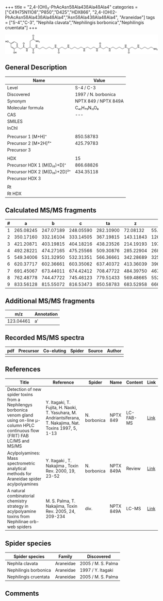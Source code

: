 +++
title = "2,4-(OH)₂-PhAcAsn5ßAla43ßAla4ßAla4"
categories = ["C41H75N11O8","P850","D425","HDX866",
"2,4-(OH)2-PhAcAsn5ßAla43ßAla4ßAla4","Asn5ßAla43ßAla4ßAla4",
"Araneidae"]
tags = ["S-4","C-3",
"Nephila clavata","Nephilingis borbonica","Nephilingis cruentata"]
+++

![](/img/2-4-OH2-PhAcAsn5bAla43bAla4bAla4.png)

## General Description

| Name                         | Value                |
|------------------------------|----------------------|
| Level                        | S-4 / C-3                    |
| Discovered                   | 1997 / N. borbonica  |
| Synonym                      | NPTX 849 / NPTX 849A |
| Molecular formula            | C₄₁H₇₅N₁₁O₈          |
| CAS                          | ---                  |
| SMILES |   |
| InChI  |   |
|                              |                      |
| Precursor 1 [M+H]⁺           | 850.58783            |
| Precursor 2 [M+2H]²⁺         | 425.79783            |
| Precursor 3                  |                      |
|                              |                      |
| HDX                          | 15                   |
| Precursor HDX 1 [M(D₁₅)+D]⁺   | 866.68826            |
| Precursor HDX 2 [M(D₁₅)+2D]²⁺ | 434.35118            |
| Precursor HDX 3              |                      |
|                              |                      |
| Rt                           |                      |
| Rt HDX                       |                      |

## Calculated MS/MS fragments

| # | a         | b         | c         | ta        | z         | y         | tz        |
|---|-----------|-----------|-----------|-----------|-----------|-----------|-----------|
| 1 | 265.08245 | 247.07189 | 248.05590 | 282.10900 | 72.08132  | 55.05477  | 89.10787  |
| 2 | 350.17160 | 332.16104 | 333.14505 | 367.19815 | 143.11843 | 126.09188 | 160.14498 |
| 3 | 421.20871 | 403.19815 | 404.18216 | 438.23526 | 214.19193 | 197.16538 | 231.21848 |
| 4 | 492.28221 | 474.27165 | 475.25566 | 509.30876 | 285.22904 | 268.20249 | 302.25559 |
| 5 | 549.34006 | 531.32950 | 532.31351 | 566.36661 | 342.28689 | 325.26034 | 359.31344 |
| 6 | 620.37717 | 602.36661 | 603.35062 | 637.40372 | 413.36039 | 396.33384 | 430.38694 |
| 7 | 691.45067 | 673.44011 | 674.42412 | 708.47722 | 484.39750 | 467.37095 | 501.42405 |
| 8 | 762.48778 | 744.47722 | 745.46123 | 779.51433 | 569.48665 | 552.46010 | 586.51320 |
| 9 | 833.56128 | 815.55072 | 816.53473 | 850.58783 | 683.52958 | 666.50303 | 700.55613 |

## Additional MS/MS fragments

| m/z       | Annotation |
|-----------|------------|
| 123.04461 | a'         |

## Recorded MS/MS spectra

| pdf | Precursor | Co-eluting | Spider | Source | Author |
|-----|-----------|------------|--------|--------|--------|
|     |           |            |        |        |        |

## References

| Title                                                                                                                                          | Reference                                                                                                 | Spider       | Name      | Content   | Link                                                                                                              |
|------------------------------------------------------------------------------------------------------------------------------------------------|-----------------------------------------------------------------------------------------------------------|--------------|-----------|-----------|-------------------------------------------------------------------------------------------------------------------|
| Detection of new spider toxins from a Nephilengys borbonica venom gland using on-line µ-column HPLC continuous flow (FRIT) FAB LC/MS and MS/MS | Y. Itagaki, T. Fujita, H. Naoki, T. Yasuhara, M. Andriantsiferana, T. Nakajima, Nat. Toxins 1997, 5, 1-13 | N. borbonica | NPTX 849  | LC-FAB-MS | [Link](https://onlinelibrary.wiley.com/doi/abs/10.1002/%28SICI%29%281997%295%3A1%3C1%3A%3AAID-NT1%3E3.0.CO%3B2-8) |
| Acylpolyamines: Mass spectrometric analytical methods for Araneidae spider acylpolyamines                                                      | Y. Itagaki , T. Nakajima , Toxin Rev. 2000, 19, 23-52                                                     | N. borbonica | NPTX 849A | Review    | [Link](https://www.tandfonline.com/doi/abs/10.1081/TXR-100100314)                                                 |
| A natural combinatorial chemistry strategy in acylpolyamine toxins from Nephilinae orb-web spiders                                             | M. S. Palma, T. Nakajima, Toxin Rev. 2005, 24, 209-234                                                    | div.         | NPTX 849A | LC-MS     | [Link](https://www.tandfonline.com/doi/abs/10.1081/TXR-200057857)                                                 |

## Spider species

| Spider species        | Family    | Discovered         |
|-----------------------|-----------|--------------------|
| Nephila clavata       | Araneidae | 2005 / M. S. Palma |
| Nephilingis borbonica | Araneidae | 1997 / Y. Itagaki  |
| Nephilingis cruentata | Araneidae | 2005 / M. S. Palma |

## Comments